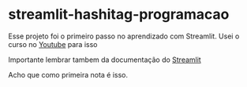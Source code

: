 # streamlit-hashitag-programacao

Esse projeto foi o primeiro passo no aprendizado com Streamlit.
Usei o curso no [Youtube](https://www.youtube.com/watch?v=0sxWFeFlsHs) para isso

Importante lembrar tambem da documentação do [Streamlit](https://docs.streamlit.io)

Acho que como primeira nota é isso.
